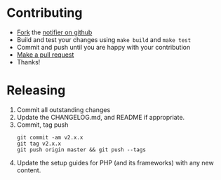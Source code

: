 Contributing
============

-   [Fork](https://help.github.com/articles/fork-a-repo) the [notifier on github](https://github.com/bugsnag/bugsnag-silex)
-   Build and test your changes using `make build` and `make test`
-   Commit and push until you are happy with your contribution
-   [Make a pull request](https://help.github.com/articles/using-pull-requests)
-   Thanks!

Releasing
=========

1. Commit all outstanding changes
2. Update the CHANGELOG.md, and README if appropriate.
3. Commit, tag push
    ```
    git commit -am v2.x.x
    git tag v2.x.x
    git push origin master && git push --tags
    ```
4. Update the setup guides for PHP (and its frameworks) with any new content.
